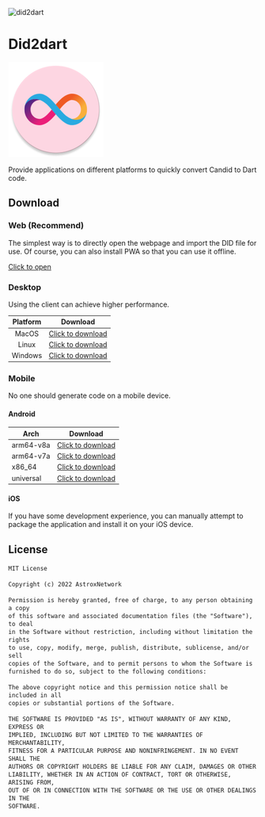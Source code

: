 ![did2dart](https://socialify.git.ci/iota9star/did2dart/image?description=1&font=Bitter&forks=1&issues=1&logo=https%3A%2F%2Fraw.githubusercontent.com%2Fiota9star%2Fdid2dart%2Fmain%2Fandroid%2Fapp%2Fsrc%2Fmain%2Fres%2Fmipmap-xxxhdpi%2Fic_launcher_round.png&name=1&pattern=Floating%20Cogs&pulls=1&stargazers=1&theme=Auto)

# Did2dart

![AppIcon](android/app/src/main/res/mipmap-xxxhdpi/ic_launcher_round.png)

Provide applications on different platforms to quickly convert Candid to Dart code.

## Download

### Web (Recommend)

The simplest way is to directly open the webpage and import the DID file for use. Of course, you can also install PWA so that you can use it offline.

[Click to open](https://did2dart.astrox.app/#/)

### Desktop

Using the client can achieve higher performance.

| Platform |                                                Download                                                |
|:--------:|:------------------------------------------------------------------------------------------------------:|
|  MacOS   |    [Click to download](https://github.com/iota9star/did2dart/releases/download/v1.0.0/did2dart.dmg)    |
|  Linux   | [Click to download](https://github.com/iota9star/did2dart/releases/download/v1.0.0/did2dart-linux.zip) |
| Windows  | [Click to download](https://github.com/iota9star/did2dart/releases/download/v1.0.0/did2dart-win32.zip) |


### Mobile

No one should generate code on a mobile device.

#### Android

| Arch      | Download                                                                                                        |
|-----------|-----------------------------------------------------------------------------------------------------------------|
| arm64-v8a | [Click to download](https://github.com/iota9star/did2dart/releases/download/v1.0.0/app-arm64-v8a-release.apk)   |
| arm64-v7a | [Click to download](https://github.com/iota9star/did2dart/releases/download/v1.0.0/app-armeabi-v7a-release.apk) |
| x86_64    | [Click to download](https://github.com/iota9star/did2dart/releases/download/v1.0.0/app-x86_64-release.apk)      |
| universal | [Click to download](https://github.com/iota9star/did2dart/releases/download/v1.0.0/app-universal-release.apk)   |

#### iOS

If you have some development experience, you can manually attempt to package the application and install it on your iOS device.

## License

```text
MIT License

Copyright (c) 2022 AstroxNetwork

Permission is hereby granted, free of charge, to any person obtaining a copy
of this software and associated documentation files (the "Software"), to deal
in the Software without restriction, including without limitation the rights
to use, copy, modify, merge, publish, distribute, sublicense, and/or sell
copies of the Software, and to permit persons to whom the Software is
furnished to do so, subject to the following conditions:

The above copyright notice and this permission notice shall be included in all
copies or substantial portions of the Software.

THE SOFTWARE IS PROVIDED "AS IS", WITHOUT WARRANTY OF ANY KIND, EXPRESS OR
IMPLIED, INCLUDING BUT NOT LIMITED TO THE WARRANTIES OF MERCHANTABILITY,
FITNESS FOR A PARTICULAR PURPOSE AND NONINFRINGEMENT. IN NO EVENT SHALL THE
AUTHORS OR COPYRIGHT HOLDERS BE LIABLE FOR ANY CLAIM, DAMAGES OR OTHER
LIABILITY, WHETHER IN AN ACTION OF CONTRACT, TORT OR OTHERWISE, ARISING FROM,
OUT OF OR IN CONNECTION WITH THE SOFTWARE OR THE USE OR OTHER DEALINGS IN THE
SOFTWARE.
```
